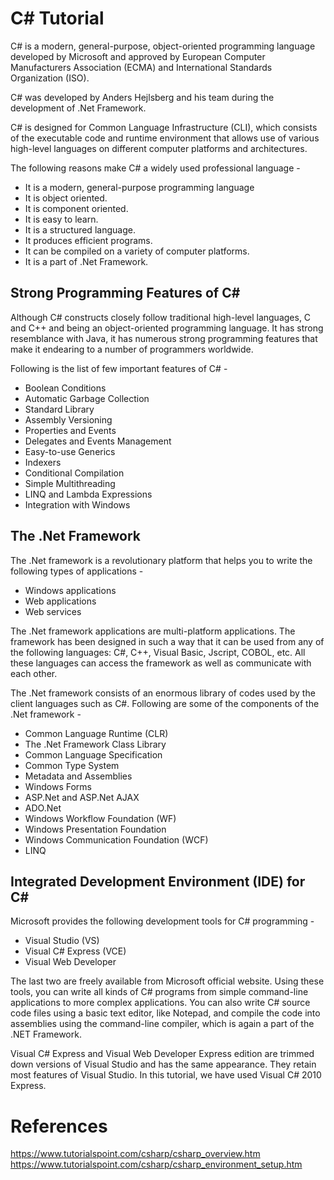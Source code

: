 # C# Tutorial

C# is a modern, general-purpose, object-oriented programming language developed by Microsoft and approved by European Computer Manufacturers Association (ECMA) and International Standards Organization (ISO).

C# was developed by Anders Hejlsberg and his team during the development of .Net Framework.

C# is designed for Common Language Infrastructure (CLI), which consists of the executable code and runtime environment that allows use of various high-level languages on different computer platforms and architectures.

The following reasons make C# a widely used professional language -

-   It is a modern, general-purpose programming language
-   It is object oriented.
-   It is component oriented.
-   It is easy to learn.
-   It is a structured language.
-   It produces efficient programs.
-   It can be compiled on a variety of computer platforms.
-   It is a part of .Net Framework.

Strong Programming Features of C#
---------------------------------

Although C# constructs closely follow traditional high-level languages, C and C++ and being an object-oriented programming language. It has strong resemblance with Java, it has numerous strong programming features that make it endearing to a number of programmers worldwide.

Following is the list of few important features of C# -

-   Boolean Conditions
-   Automatic Garbage Collection
-   Standard Library
-   Assembly Versioning
-   Properties and Events
-   Delegates and Events Management
-   Easy-to-use Generics
-   Indexers
-   Conditional Compilation
-   Simple Multithreading
-   LINQ and Lambda Expressions
-   Integration with Windows

The .Net Framework
------------------

The .Net framework is a revolutionary platform that helps you to write the following types of applications -

-   Windows applications
-   Web applications
-   Web services

The .Net framework applications are multi-platform applications. The framework has been designed in such a way that it can be used from any of the following languages: C#, C++, Visual Basic, Jscript, COBOL, etc. All these languages can access the framework as well as communicate with each other.

The .Net framework consists of an enormous library of codes used by the client languages such as C#. Following are some of the components of the .Net framework -

-   Common Language Runtime (CLR)
-   The .Net Framework Class Library
-   Common Language Specification
-   Common Type System
-   Metadata and Assemblies
-   Windows Forms
-   ASP.Net and ASP.Net AJAX
-   ADO.Net
-   Windows Workflow Foundation (WF)
-   Windows Presentation Foundation
-   Windows Communication Foundation (WCF)
-   LINQ

Integrated Development Environment (IDE) for C#
-----------------------------------------------

Microsoft provides the following development tools for C# programming -

-   Visual Studio (VS)
-   Visual C# Express (VCE)
-   Visual Web Developer

The last two are freely available from Microsoft official website. Using these tools, you can write all kinds of C# programs from simple command-line applications to more complex applications. You can also write C# source code files using a basic text editor, like Notepad, and compile the code into assemblies using the command-line compiler, which is again a part of the .NET Framework.

Visual C# Express and Visual Web Developer Express edition are trimmed down versions of Visual Studio and has the same appearance. They retain most features of Visual Studio. In this tutorial, we have used Visual C# 2010 Express.

# References
https://www.tutorialspoint.com/csharp/csharp_overview.htm
https://www.tutorialspoint.com/csharp/csharp_environment_setup.htm

